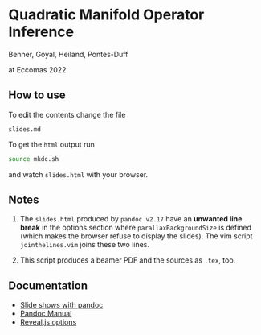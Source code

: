 # Quadratic Manifold Operator Inference

Benner, Goyal, Heiland, Pontes-Duff

at Eccomas 2022

## How to use

To edit the contents change the file

```
slides.md
```

To get the `html` output run

```sh
source mkdc.sh
```

and watch `slides.html` with your browser.

## Notes

1. The `slides.html` produced by `pandoc v2.17` have an **unwanted line break** in the options section where `parallaxBackgroundSize` is defined (which makes the browser refuse to display the slides). The vim script `jointhelines.vim` joins these two lines. 

2. This script produces a beamer PDF and the sources as `.tex`, too.

## Documentation

 * [Slide shows with pandoc](https://pandoc.org/MANUAL.html#slide-shows)
 * [Pandoc Manual](https://pandoc.org/MANUAL.html)
 * [Reveal.js options](https://revealjs.com/config/)

